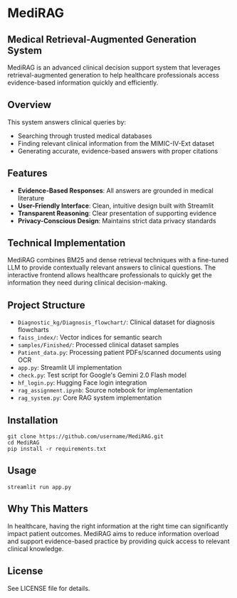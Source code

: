 # MediRAG

## Medical Retrieval-Augmented Generation System

MediRAG is an advanced clinical decision support system that leverages retrieval-augmented generation to help healthcare professionals access evidence-based information quickly and efficiently.

## Overview

This system answers clinical queries by:
- Searching through trusted medical databases
- Finding relevant clinical information from the MIMIC-IV-Ext dataset
- Generating accurate, evidence-based answers with proper citations

## Features

- **Evidence-Based Responses**: All answers are grounded in medical literature
- **User-Friendly Interface**: Clean, intuitive design built with Streamlit
- **Transparent Reasoning**: Clear presentation of supporting evidence
- **Privacy-Conscious Design**: Maintains strict data privacy standards

## Technical Implementation

MediRAG combines BM25 and dense retrieval techniques with a fine-tuned LLM to provide contextually relevant answers to clinical questions. The interactive frontend allows healthcare professionals to quickly get the information they need during clinical decision-making.

## Project Structure

- `Diagnostic_kg/Diagnosis_flowchart/`: Clinical dataset for diagnosis flowcharts
- `faiss_index/`: Vector indices for semantic search
- `samples/Finished/`: Processed clinical dataset samples
- `Patient_data.py`: Processing patient PDFs/scanned documents using OCR
- `app.py`: Streamlit UI implementation
- `check.py`: Test script for Google's Gemini 2.0 Flash model
- `hf_login.py`: Hugging Face login integration
- `rag_assignment.ipynb`: Source notebook for implementation
- `rag_system.py`: Core RAG system implementation

## Installation

```
git clone https://github.com/username/MediRAG.git
cd MediRAG
pip install -r requirements.txt
```

## Usage

```
streamlit run app.py
```

## Why This Matters

In healthcare, having the right information at the right time can significantly impact patient outcomes. MediRAG aims to reduce information overload and support evidence-based practice by providing quick access to relevant clinical knowledge.

## License

See LICENSE file for details.
